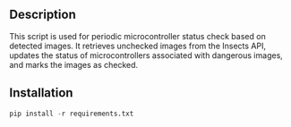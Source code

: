 ## Description
This script is used for periodic microcontroller status check based on detected images. It retrieves unchecked images from the Insects API, updates the status of microcontrollers associated with dangerous images, and marks the images as checked. 

## Installation
```python
pip install -r requirements.txt
```
